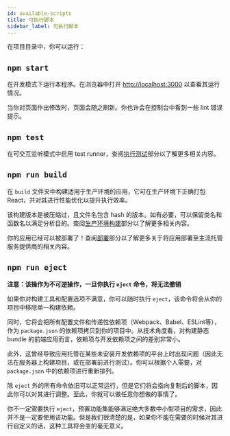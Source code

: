 ```yaml
---
id: available-scripts
title: 可执行脚本
sidebar_label: 可执行脚本
---
```


在项目目录中，你可以运行：

## `npm start`

在开发模式下运行本程序。在浏览器中打开 [http://localhost:3000](http://localhost:3000) 以查看其运行情况。

当你对页面作出修改时，页面会随之刷新。你也许会在控制台中看到一些 lint 错误提示。

## `npm test`

在可交互监听模式中启用 test runner，查阅[执行测试](running-tests.md)部分以了解更多相关内容。

## `npm run build`

在 `build` 文件夹中构建适用于生产环境的应用，它可在生产环境下正确打包 React，并对其进行性能优化以提升执行效率。

该构建版本是被压缩过，且文件名包含 hash 的版本。如有必要，可以保留类名和函数名以满足分析目的。查阅[生产环境构建](production-build.md)部分以了解更多相关内容。

你的应用已经可以被部署了！查阅[部署](deployment.md)部分以了解更多关于将应用部署至主流托管服务提供商的相关内容。

## `npm run eject`

**注意：该操作为不可逆操作，一旦你执行 `eject` 命令，将无法撤销**

如果你对构建工具和配置选项不满意，你可以随时执行 `eject`，该命令将会从你的项目中移除单一构建依赖。

同时，它将会把所有配置文件和传递性依赖项（Webpack、Babel、ESLint等），作为 `package.json` 的依赖项拷贝到你的项目中。从技术角度看，对构建静态 bundle 的前端应用而言，依赖项与开发依赖项之间的差别非常小。

此外，这曾经导致应用托管在某些未安装开发依赖项的平台上时出现问题（因此无法在服务器上构建项目，或在部署前进行测试）。你可以根据个人需要，对 `package.json` 中的依赖项进行重新排列。

除 `eject` 外的所有命令依旧可以正常运行，但是它们将会指向复制后的脚本，因此你可以对其进行调整。至此，你就可以做任意你想做的事情了。

你不一定需要执行 `eject`，预置功能集能够满足绝大多数中小型项目的需求，因此并不是一定要使用该功能。但是我们很清楚的是，如果你不能在需要的时候对其进行自定义的话，这种工具将会变的毫无意义。
